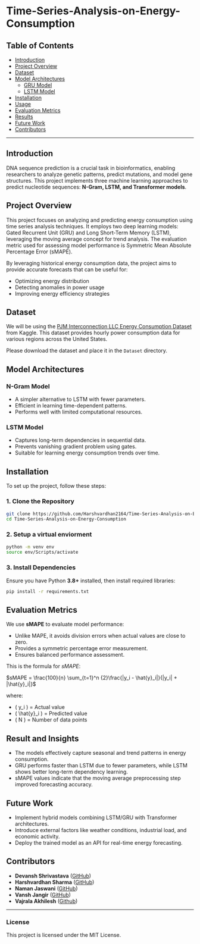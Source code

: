 # Time-Series-Analysis-on-Energy-Consumption

## **Table of Contents**
- [Introduction](#introduction)
- [Project Overview](#project-overview)
- [Dataset](#dataset)
- [Model Architectures](#model-architectures)
  - [GRU Model](#gru-model)
  - [LSTM Model](#lstm-model)
- [Installation](#installation)
- [Usage](#usage)
- [Evaluation Metrics](#evaluation-metrics)
- [Results](#results)
- [Future Work](#future-work)
- [Contributors](#contributors)

---

## **Introduction**
DNA sequence prediction is a crucial task in bioinformatics, enabling researchers to analyze genetic patterns, predict mutations, and model gene structures. This project implements three machine learning approaches to predict nucleotide sequences: **N-Gram, LSTM, and Transformer models**.

## **Project Overview**
This project focuses on analyzing and predicting energy consumption using time series analysis techniques. It employs two deep learning models: Gated Recurrent Unit (GRU) and Long Short-Term Memory (LSTM), leveraging the moving average concept for trend analysis. The evaluation metric used for assessing model performance is Symmetric Mean Absolute Percentage Error (sMAPE).

By leveraging historical energy consumption data, the project aims to provide accurate forecasts that can be useful for:

- Optimizing energy distribution
- Detecting anomalies in power usage
- Improving energy efficiency strategies

## **Dataset**
We will be using the <a href="https://www.kaggle.com/datasets/robikscube/hourly-energy-consumption" target="_blank">PJM Interconnection LLC Energy Consumption Dataset</a> from Kaggle. This dataset provides hourly power consumption data for various regions across the United States.

Please download the dataset and place it in the `Dataset` directory.

## **Model Architectures**

### **N-Gram Model**
- A simpler alternative to LSTM with fewer parameters.
- Efficient in learning time-dependent patterns.
- Performs well with limited computational resources.

### **LSTM Model**
- Captures long-term dependencies in sequential data.
- Prevents vanishing gradient problem using gates.
- Suitable for learning energy consumption trends over time.

## **Installation**
To set up the project, follow these steps:

### **1. Clone the Repository**
```bash
git clone https://github.com/Harshvardhan2164/Time-Series-Analysis-on-Energy-Consumption.git
cd Time-Series-Analysis-on-Energy-Consumption
```

### **2. Setup a virtual enviorment**
```bash
python -m venv env
source env/Scripts/activate
```

### **3. Install Dependencies**
Ensure you have Python **3.8+** installed, then install required libraries:
```bash
pip install -r requirements.txt
```

## **Evaluation Metrics**
We use **sMAPE** to evaluate model performance:
- Unlike MAPE, it avoids division errors when actual values are close to zero.
- Provides a symmetric percentage error measurement.
- Ensures balanced performance assessment.

This is the formula for *sMAPE*:

$sMAPE = \frac{100}{n} \sum_{t=1}^n {2}\frac{|y_i - \hat{y}_i|}{|y_i| + |\hat{y}_i|}$

where:
- \( y_i \) = Actual value  
- \( \hat{y}_i \) = Predicted value  
- \( N \) = Number of data points

## **Result and Insights**
- The models effectively capture seasonal and trend patterns in energy consumption.
- GRU performs faster than LSTM due to fewer parameters, while LSTM shows better long-term dependency learning.
- sMAPE values indicate that the moving average preprocessing step improved forecasting accuracy.


## **Future Work**
- Implement hybrid models combining LSTM/GRU with Transformer architectures.
- Introduce external factors like weather conditions, industrial load, and economic activity.
- Deploy the trained model as an API for real-time energy forecasting.

## **Contributors**
- **Devansh Shrivastava** ([GitHub](https://github.com/devansh-srv))
- **Harshvardhan Sharma** ([GitHub](https://github.com/Harshvardhan2164))
- **Naman Jaswani** ([GitHub](https://github.com/Naman64000))
- **Vansh Jangir** ([GitHub](https://github.com/vanshjangir))
- **Vajrala Akhilesh** ([Github]())

---

### **License**
This project is licensed under the MIT License.
